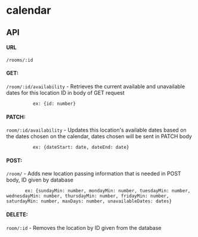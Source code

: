# calendar

## API

#### URL

`/rooms/:id`

#### GET: 

`/room/:id/availability` - Retrieves the current available and unavailable dates for this location ID in body of GET request 

              ex: {id: number}

#### PATCH: 

`room/:id/availability` - Updates this location's available dates based on the dates chosen on the calendar, dates chosen will be sent in PATCH body

              ex: {dateStart: date, dateEnd: date}

#### POST: 

`/room/` - Adds new location passing information that is needed in POST body, ID given by database

           ex: {sundayMin: number, mondayMin: number, tuesdayMin: number, wednesdayMin: number, thursdayMin: number, fridayMin: number, saturdayMin: number, maxDays: number, unavailableDates: dates}

#### DELETE: 

`room/:id` - Removes the location by ID given from the database
